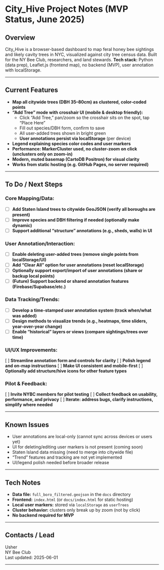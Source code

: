 # City_Hive Project Notes (MVP Status, June 2025)

## Overview

City_Hive is a browser-based dashboard to map feral honey bee sightings and likely cavity trees in NYC, visualized against city tree census data. Built for the NY Bee Club, researchers, and land stewards.
**Tech stack:** Python (data prep), Leaflet.js (frontend map), no backend (MVP), user annotation with localStorage.

---

## **Current Features**

- **Map all citywide trees (DBH 35–80cm) as clustered, color-coded points**
- **“Add Tree” mode with crosshair UI (mobile & desktop friendly):**
  - Click “Add Tree,” pan/zoom so the crosshair sits on the spot, tap “Place Here”
  - Fill out species/DBH form, confirm to save
  - All user-added trees shown in bright green
  - **User annotations persist via localStorage** (per device)
- **Legend explaining species color codes and user markers**
- **Performance: MarkerCluster used, no cluster-zoom on click (unclusters only on zoom-in)**
- **Modern, muted basemap (CartoDB Positron) for visual clarity**
- **Works from static hosting (e.g. GitHub Pages, no server required)**

---

## **To Do / Next Steps**

### **Core Mapping/Data:**

- [ ] **Add Staten Island trees to citywide GeoJSON (verify all boroughs are present)**
- [ ] **Improve species and DBH filtering if needed (optionally make dynamic)**
- [ ] **Support additional “structure” annotations (e.g., sheds, walls) in UI**

### **User Annotation/Interaction:**
- [ ] **Enable deleting user-added trees (remove single points from localStorage/UI)**
- [ ] **Add “Clear All” option for user annotations (reset localStorage)**
- [ ] **Optionally support export/import of user annotations (share or backup local points)**
- [ ] **(Future) Support backend or shared annotation features (Firebase/Supabase/etc.)**

### **Data Tracking/Trends:**
- [ ] **Develop a time-stamped user annotation system (track when/what was added)**
- [ ] **Design methods to visualize trends (e.g., heatmaps, time sliders, year-over-year change)**
- [ ] **Enable “historical” layers or views (compare sightings/trees over time)**

### **UI/UX Improvements:**
 [ ] **Streamline annotation form and controls for clarity**
 [ ] **Polish legend and on-map instructions**
 [ ] **Make UI consistent and mobile-first**
 [ ] **Optionally add structure/hive icons for other feature types**

### **Pilot & Feedback:**
 [ ] **Invite NYBC members for pilot testing**
 [ ] **Collect feedback on usability, performance, and privacy**
 [ ] **Iterate: address bugs, clarify instructions, simplify where needed**

---

## **Known Issues**

- User annotations are local-only (cannot sync across devices or users yet)
- UI for deleting/editing user markers is not present (coming soon)
- Staten Island data missing (need to merge into citywide file)
- “Trend” features and tracking are not yet implemented
- UI/legend polish needed before broader release

---

## **Tech Notes**

- **Data file:** `full_boro_filtered.geojson` in the `docs` directory
- **Frontend:** `index.html` (or `docs/index.html` for static hosting)
- **Local user markers:** stored via `localStorage` as `userTrees`
- **Cluster behavior:** clusters only break up by zoom (not by click)
- **No backend required for MVP**

---

## **Contacts / Lead**
Usher  
NY Bee Club  
Last updated: 2025-06-01

---

